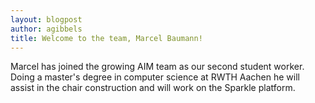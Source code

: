 ```yaml
---
layout: blogpost
author: agibbels
title: Welcome to the team, Marcel Baumann!
---
```

Marcel has joined the growing AIM team as our second student worker. Doing a master's degree in computer science at RWTH Aachen he will assist in the chair construction and will work on the Sparkle platform.
